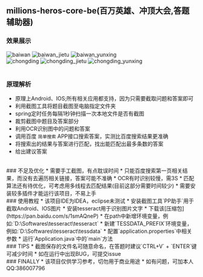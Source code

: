 ## millions-heros-core-be(百万英雄、冲顶大会,答题辅助器)
### 效果展示
![baiwan](http://ozfuaes8n.bkt.clouddn.com/IMG_0393_1.png) ![baiwan_jietu](http://ozfuaes8n.bkt.clouddn.com/IMG_1515936066642_1.png) ![baiwan_yunxing](http://ozfuaes8n.bkt.clouddn.com/wukong_1.png)</br>
![chongding](http://ozfuaes8n.bkt.clouddn.com/IMG_0386_2.png) 
![chongding_jietu](http://ozfuaes8n.bkt.clouddn.com/IMG_1515936234597_2.png) 
![chongding_yunxing](http://ozfuaes8n.bkt.clouddn.com/kongchengji_2.png)</br>
</br>
### 原理解析
* 原理上Android、IOS;所有相关应用都支持，因为只需要截取问题和答案即可
* 利用截图工具将题目截图至电脑指定文件夹
* spring定时任务每隔1秒钟扫描一次本地文件是否有截图
* 裁剪截图中题目及答案部分
* 利用OCR识别图中的问题和答案
* 调用百度 `简单搜索` APP接口搜索答案，实测比百度搜索结果更准确
* 将搜索出的结果与答案进行匹配，找出能匹配出最多条数的答案
* 给出建议答案
</br>
### 不足及优化
* 需要手工截图，有点耽误时间
* 只能百度搜索第一页相关结果，而没有去遍历相关链接，答案可能不准确
* OCR有时识别较慢，需3S
* 匹配算法还有待优化，可考虑用多线程去匹配结果(目前这部分需要时间较少)
* 需要安装较多插件才能运行该项目，不易上手
</br>
### 使用教程
* 该项目IDE为IDEA，eclipse未测试
* 安装截图工具`PP助手`用于截取Android、IOS图片
* 安装tesseract用于识别图片文字
    * 下载该[压缩包](https://pan.baidu.com/s/1smAQneP)
    * 在path中新增环境变量，例如:`D:\Softwares\tesseract\tesseract`
    * 新建`TESSDATA_PREFIX`环境变量，例如:`D:\Softwares\tesseract\tessdata`
* 配置`application.properties`中相关参数
* 运行`Application.java`中的`main`方法
</br>
### TIPS
* 截图保存的文件名可随意命名，在答题时建议`CTRL+V` + `ENTER`键可减少时间
* 如在运行中出现BUG，可提交issue
</br>
### FINALLY
* 该项目仅供学习参考，切勿用于商业用途
* 如有问题，可加本人QQ:386007796